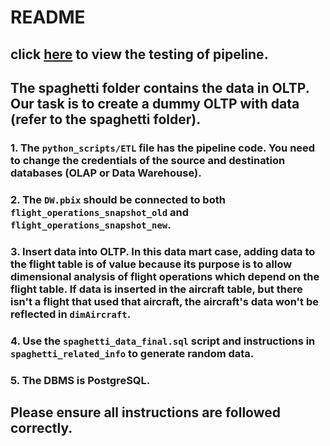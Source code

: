 # README


## click [here](https://khiibaedu-my.sharepoint.com/:v:/g/personal/a_iqbal_24529_khi_iba_edu_pk/Efb2xQivzuVJtqZPvjBOnOoBElC1ygtvvyYuviDRi9HAVA?e=tHfuhL) to view the testing of pipeline.
## The spaghetti folder contains the data in OLTP. Our task is to create a dummy OLTP with data (refer to the spaghetti folder).

### 1. The `python_scripts/ETL` file has the pipeline code. You need to change the credentials of the source and destination databases (OLAP or Data Warehouse).
### 2. The `DW.pbix` should be connected to both `flight_operations_snapshot_old` and `flight_operations_snapshot_new`.
### 3. Insert data into OLTP. In this data mart case, adding data to the flight table is of value because its purpose is to allow dimensional analysis of flight operations which depend on the flight table. If data is inserted in the aircraft table, but there isn't a flight that used that aircraft, the aircraft's data won't be reflected in `dimAircraft`.
### 4. Use the `spaghetti_data_final.sql` script and instructions in `spaghetti_related_info` to generate random data.
### 5. The DBMS is PostgreSQL.

## Please ensure all instructions are followed correctly.
